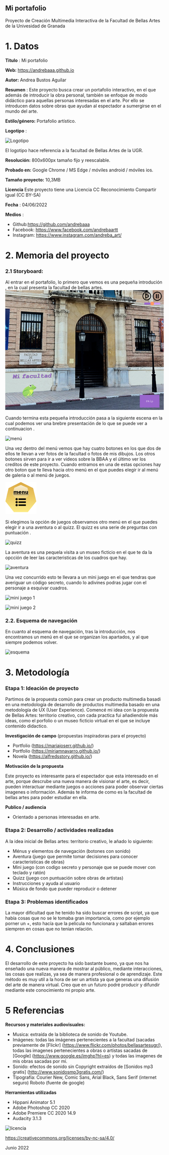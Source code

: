 ## Mi portafolio

Proyecto de Creación Multimedia Interactiva de la  Facultad de Bellas Artes de la Univesidad de Granada



# 1.  Datos



**Titulo** : Mi portafolio

**Web:**   https://andrebaaa.github.io

**Autor:**  Andrea Bustos Aguilar

**Resumen** : Este proyecto busca crear un portafolio interactivo, en el que además de introducir la obra personal, también se enfoque de modo didáctico para aquellas personas interesadas en el arte. Por ello se introducen datos sobre obras que ayudan al espectador a sumergirse en el mundo del arte.

**Estilo/género:** Portafolio artístico.

**Logotipo** : 

![Logotipo](https://github.com/andrebaaa/andrebaaa.github.io/blob/master/documentaci%C3%B3n/logo_BBAA.png)

El logotipo hace referencia a la facultad de Bellas Artes de la UGR.



**Resolución:** 800x600px  tamaño fijo y reescalable.

**Probado en:**   Google Chrome / MS Edge / móviles android / móviles ios.

**Tamaño proyecto:** 10,3MB

**Licencia** Este proyecto tiene una Licencia CC Reconocimiento Compartir igual (CC BY-SA)

**Fecha** : 04/06/2022

**Medios** :

- Github:https://github.com/andrebaaa
- Facebook: https://www.facebook.com/andrebaartt
- Instagram: https://www.instagram.com/andreba_art/


# 2. Memoria del proyecto 

### 2.1 Storyboard: 

Al entrar en el portafolio, lo primero que vemos es una pequeña introdución , en la cual presenta la facultad de bellas artes.
![Introducción](https://github.com/andrebaaa/andrebaaa.github.io/blob/master/documentaci%C3%B3n/introducci%C3%B3n.png)

Cuando termina esta pequeña introducción pasa a la siguiente escena en la cual podemos ver  una brebre presentación de lo que se puede ver a continuacion .

![menú]( https://github.com/andrebaaa/andrebaaa.github.io/blob/master/documentaci%C3%B3n/menu%20galeria.png )

Una vez dentro del menú vemos que hay  cuatro botones en los que dos de ellos te llevan a ver fotos de la facultad o fotos de mis dibujos. Los otros botones sirven para ir a ver videos sobre la  BBAA y  el último  ver los creditos de este proyecto.
Cuando entramos en una de estas opciones hay otro boton que te lleva hacia otro menú en el que puedes elegir ir al menú de galeria o al menú de juegos.

![botón menú]( https://github.com/andrebaaa/andrebaaa.github.io/blob/master/medios/Button_menu.png )

Si elegimos la opción de juegos  observamos otro menú en el que puedes elegir ir a una aventura  o al quizz.
El quizz es una serie de preguntas con puntuación .

![quizz]( https://github.com/andrebaaa/andrebaaa.github.io/blob/master/documentaci%C3%B3n/quizz.png )

La aventura  es una pequela visita a un museo ficticio  en el que te da la opcción de leer las caracteristicas de los cuadros que hay.

![aventura]( https://github.com/andrebaaa/andrebaaa.github.io/blob/master/documentaci%C3%B3n/aventura.png ) 

Una vez concurrido esto te llevara a un mini juego en el que tendras que averiguar un código secreto, cuando lo adivines podras  jugar con el personaje a esquivar cuadros.

![mini juego 1]( https://github.com/andrebaaa/andrebaaa.github.io/blob/master/documentaci%C3%B3n/mini%20juego%201.png ) 

![mini juego 2]( https://github.com/andrebaaa/andrebaaa.github.io/blob/master/documentaci%C3%B3n/mini%20juego%202.png )



### 2.2. Esquema de navegación 

En cuanto al esquema de navegación, tras la introducción, nos encontramos un menú en el que se organizan los apartados, y al que siempre podemos volver.

![esquema]( https://github.com/andrebaaa/andrebaaa.github.io/blob/master/documentaci%C3%B3n/esquema%20mapa%20mental%20juvenil%20colorido%20celeste.jpg ) 



# 3. Metodología

### Etapa 1: Ideación de proyecto
Partimos de la propuesta común para crear un producto multimedia basadi en  una metodología de desarrollo de productos multimedia basado en una metodología de UX (User Experience). Comencé mi idea  con la propuesta de Bellas Artes: territorio creativo, con cada practica fui añadiendole más ideas, como el porfolio o  un museo ficticio virtual en el que se incluye contenido didactico.

**Investigación de campo** (propuestas inspiradoras para el proyecto)

- Portfolio (https://mariajoserr.github.io/)
- Portfolio (https://miriamnavarro.github.io/)
- Novela (https://alfredsstory.github.io/)



**Motivación de la propuesta** 

Este  proyecto es interesante para el espectador que esta interesado en el arte, porque descrube una nueva manera de visionar el arte, es decir, pueden interactuar mediante juegos o acciones para poder observar ciertas imagenes o información. Además te informa de como es la facultad de bellas artes para poder estudiar en ella.


**Publico / audiencia**

- Orientado a  personas interesadas en arte.


### Etapa 2: Desarrollo / actividades realizadas

A la idea inicial de Bellas artes: territorio creativo, le añado lo siguiente:

-  Ménus y elementos de navegación (botones con sonido)
-  Aventura (juego que permite tomar decisiones para conocer caracteristicas de obras)
-  Mini juego (con codigo secreto y personaje que se puede mover con teclado y ratón)
-  Quizz (juego con puntuación sobre obras de artistas)
-  Instrucciones y ayuda al usuario 
-  Música de fondo que pueder reproducir o detener



### Etapa 3: Problemas identificados

La mayor dificultad que he tenido ha sido buscar errores de script, ya que había cosas que no se le tomaba gran importancía, como por ejemplo porner un +, esto hacía que la pelicula no funcionara y saltaban errores siempren en cosas que no tenian relación.


# 4. Conclusiones 

El desarrollo de este proyecto ha sido bastante bueno, ya que nos ha enseñado una nueva manera de mostrar al público, mediante interacciones, las cosas que realizas, ya sea de manera profesional o de aprendizaje. Este método es muy util a la hora de ser un artista ya que generas una difusión del arte de manera virtual. Creo que en un futuro podré producir y difundir mediante este conocimiento mi propio arte.







# 5 Referencias 

**Recursos y materiales audiovisuales:**

* Musica:  extraída de la biblioteca de sonido de Youtube.
* Imágenes: todas las imágenes pertenecientes a la facultad (sacadas previamente de [Flickr] (https://www.flickr.com/photos/bellasartesugr/), todas las imagenes pertenecientes a obras o artistas sacadas de [Google] (https://www.google.es/imghp?hl=es) y todas las imagenes de mis obras sacadas por mí.  
*  Sonido: efectos de sonido sin Copyright extraídos de [Sonidos mp3 gratis] (http://www.sonidosmp3gratis.com/)
* Tipografía: Courier New, Comic Sans, Arial Black, Sans Serif (internet seguro)
Roboto (fuente de google)

**Herramientas utilizadas**

- Hippani Animator 5.1
-  Adobe Photoshop CC 2020 
-  Adobe Premiere CC 2020 14.9
-  Audacity 3.1.3



![licencia](https://github.com/andrebaaa/andrebaaa.github.io/blob/master/documentaci%C3%B3n/Creative%20Commons.png)

https://creativecommons.org/licenses/by-nc-sa/4.0/

Junio 2022
